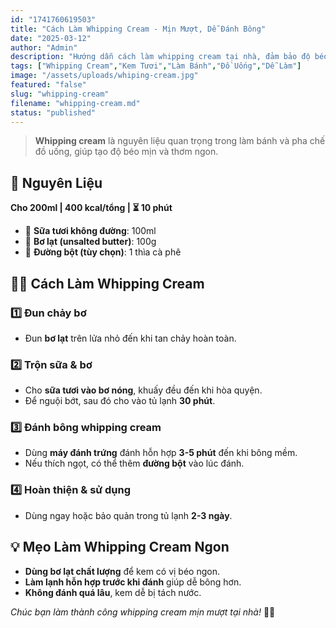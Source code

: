 ```yaml
---
id: "1741760619503"
title: "Cách Làm Whipping Cream - Mịn Mượt, Dễ Đánh Bông"
date: "2025-03-12"
author: "Admin"
description: "Hướng dẫn cách làm whipping cream tại nhà, đảm bảo độ béo mịn, dễ đánh bông, dùng cho bánh ngọt và đồ uống."
tags: ["Whipping Cream","Kem Tươi","Làm Bánh","Đồ Uống","Dễ Làm"]
image: "/assets/uploads/whiping-cream.jpg"
featured: "false"
slug: "whipping-cream"
filename: "whipping-cream.md"
status: "published"
---
```

> **Whipping cream** là nguyên liệu quan trọng trong làm bánh và pha chế đồ uống, giúp tạo độ béo mịn và thơm ngon.

## 🛒 **Nguyên Liệu**  
**Cho 200ml | 400 kcal/tổng | ⏳ 10 phút**  

- 🥛 **Sữa tươi không đường**: 100ml  
- 🧈 **Bơ lạt (unsalted butter)**: 100g  
- 🥄 **Đường bột (tùy chọn)**: 1 thìa cà phê  

## 👩‍🍳 **Cách Làm Whipping Cream**  

### 1️⃣ **Đun chảy bơ**  
- Đun **bơ lạt** trên lửa nhỏ đến khi tan chảy hoàn toàn.  

### 2️⃣ **Trộn sữa & bơ**  
- Cho **sữa tươi vào bơ nóng**, khuấy đều đến khi hòa quyện.  
- Để nguội bớt, sau đó cho vào tủ lạnh **30 phút**.  

### 3️⃣ **Đánh bông whipping cream**  
- Dùng **máy đánh trứng** đánh hỗn hợp **3-5 phút** đến khi bông mềm.  
- Nếu thích ngọt, có thể thêm **đường bột** vào lúc đánh.  

### 4️⃣ **Hoàn thiện & sử dụng**  
- Dùng ngay hoặc bảo quản trong tủ lạnh **2-3 ngày**.  

## 💡 **Mẹo Làm Whipping Cream Ngon**  
- **Dùng bơ lạt chất lượng** để kem có vị béo ngon.  
- **Làm lạnh hỗn hợp trước khi đánh** giúp dễ bông hơn.  
- **Không đánh quá lâu**, kem dễ bị tách nước.  

*Chúc bạn làm thành công whipping cream mịn mượt tại nhà!* 🥛🍦